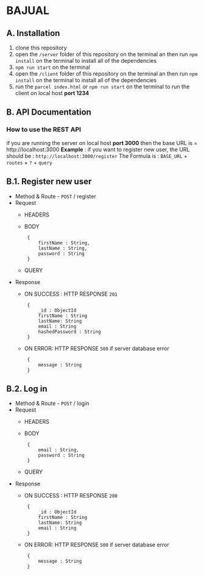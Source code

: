 # BAJUAL


## A. Installation
1. clone this repository
2. open the `/server` folder of this repository on the terminal an then run `npm install` on the terminal to install all of the dependencies
3. `npm run start` on the terminal
4. open the `/client` folder of this repository on the terminal an then run `npm install` on the terminal to install all of the dependencies
5. run the `parcel index.html` or `npm run start` on the terminal to run the client on local host **port 1234**


## B. API Documentation

### How to use the REST API
if you are running the server on local host **port 3000** then the base URL is = http://localhost:3000
**Example** : if you want to register new user, the URL should be : `http://localhost:3000/register`
The Formula is : `BASE_URL` + `routes` + `?` + `query`

## B.1. Register new user
	

 - Method & Route - `POST` / register
 - Request 
	 - HEADERS
	 - BODY
		
		
		    {
		        firstName : String,
		        lastName : String,
		        password : String
		    }
	
	 - QUERY
 - Response
	 - ON SUCCESS : HTTP RESPONSE `201`
		 

		    {
			    _id : ObjectId
			    firstName : String
			    lastName: String
			    email : String
			    hashedPassword : String
		    }
	

	 - ON ERROR: HTTP RESPONSE `500` if server database error

		    {
			    message : String
		    }

## B.2. Log in

 - Method & Route - `POST` / login
 - Request 
	 - HEADERS
	 - BODY
		
		
		    {
		        email : String,
		        password : String
		    }
	
	 - QUERY
 - Response
	 - ON SUCCESS : HTTP RESPONSE `200`
		 

		    {
			    _id : ObjectId
			    firstName : String
			    lastName: String
			    email : String
		    }
	

	 - ON ERROR: HTTP RESPONSE `500` if server database error

		    {
			    message : String
		    }
